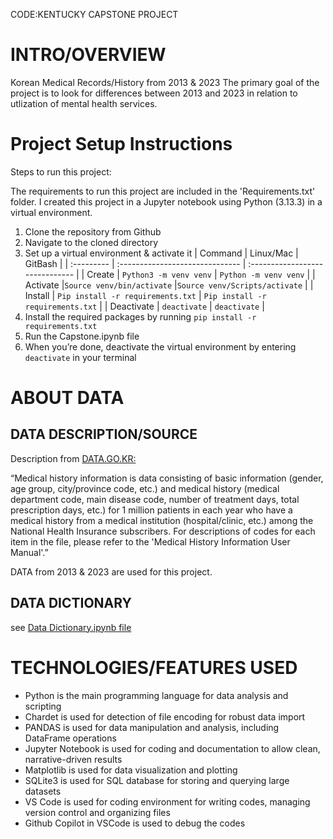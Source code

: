 CODE:KENTUCKY CAPSTONE PROJECT

# INTRO/OVERVIEW
Korean Medical Records/History from 2013 & 2023
The primary goal of the project is to look for differences between 2013 and 2023 in relation to utlization of mental health services.

# Project Setup Instructions

Steps to run this project:

The requirements to run this project are included in the 'Requirements.txt' folder. I created this project in a Jupyter notebook using Python (3.13.3) in a virtual environment.

1. Clone the repository from Github
2. Navigate to the cloned directory
3. Set up a virtual environment & activate it
   | Command    | Linux/Mac                       | GitBash                         |
   | :--------- | :------------------------------ | :------------------------------ |
   | Create     | `Python3 -m venv venv`            | `Python -m venv venv`             |
   | Activate   |`Source venv/bin/activate`        |`Source venv/Scripts/activate`    |
   | Install    | `Pip install -r requirements.txt` | `Pip install -r requirements.txt` |
   | Deactivate | `deactivate`                      | `deactivate`                      |
5. Install the required packages by running `pip install -r requirements.txt`
6. Run the Capstone.ipynb file
7. When you’re done, deactivate the virtual environment by entering `deactivate` in your terminal


# ABOUT DATA

## DATA DESCRIPTION/SOURCE

Description from [DATA.GO.KR:](https://www.data.go.kr/en/data/15007115/fileData.do)

“Medical history information is data consisting of basic information (gender, age group, city/province code, etc.) and medical history (medical department code, main disease code, number of treatment days, total prescription days, etc.) for 1 million patients in each year who have a medical history from a medical institution (hospital/clinic, etc.) among the National Health Insurance subscribers. For descriptions of codes for each item in the file, please refer to the 'Medical History Information User Manual'.”

DATA from 2013 & 2023 are used for this project.

## DATA DICTIONARY
see [Data Dictionary.ipynb file](Data_Dictionary.ipynb)

# TECHNOLOGIES/FEATURES USED
- Python is the main programming language for data analysis and scripting
- Chardet is used for detection of file encoding for robust data import
- PANDAS is used for data manipulation and analysis, including DataFrame operations
- Jupyter Notebook is used for coding and documentation to allow clean, narrative-driven results
- Matplotlib is used for data visualization and plotting
- SQLite3 is used for SQL database for storing and querying large datasets
- VS Code is used for coding environment for writing codes, managing version control and organizing files
- Github Copilot in VSCode is used to debug the codes